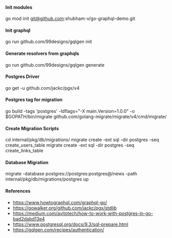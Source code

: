 #### Init modules
go mod init git@github.com:shubham-v/go-graphql-demo.git

#### Init graphql
go run github.com/99designs/gqlgen init

#### Generate resolvers from graphqls
go run github.com/99designs/gqlgen generate

#### Postgres Driver
go get -u github.com/jackc/pgx/v4

#### Postgres tag for migration
go build -tags 'postgres' -ldflags="-X main.Version=1.0.0" -o $GOPATH/bin/migrate github.com/golang-migrate/migrate/v4/cmd/migrate/

#### Create Migration Scripts
cd internal/pkg/db/migrations/
migrate create -ext sql -dir postgres -seq create_users_table
migrate create -ext sql -dir postgres -seq create_links_table

#### Database Migration
migrate -database postgres://postgres:postgres@/news -path internal/pkg/db/migrations/postgres up




#### References
- https://www.howtographql.com/graphql-go/
- https://gowalker.org/github.com/jackc/pgx/stdlib
- https://medium.com/avitotech/how-to-work-with-postgres-in-go-bad2dabd13e4
- https://www.postgresql.org/docs/9.3/sql-prepare.html
- https://gqlgen.com/recipes/authentication/
